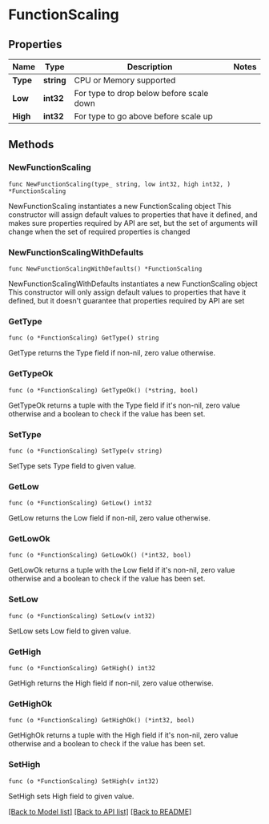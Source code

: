 # FunctionScaling

## Properties

Name | Type | Description | Notes
------------ | ------------- | ------------- | -------------
**Type** | **string** | CPU or Memory supported | 
**Low** | **int32** | For type to drop below before scale down | 
**High** | **int32** | For type to go above before scale up | 

## Methods

### NewFunctionScaling

`func NewFunctionScaling(type_ string, low int32, high int32, ) *FunctionScaling`

NewFunctionScaling instantiates a new FunctionScaling object
This constructor will assign default values to properties that have it defined,
and makes sure properties required by API are set, but the set of arguments
will change when the set of required properties is changed

### NewFunctionScalingWithDefaults

`func NewFunctionScalingWithDefaults() *FunctionScaling`

NewFunctionScalingWithDefaults instantiates a new FunctionScaling object
This constructor will only assign default values to properties that have it defined,
but it doesn't guarantee that properties required by API are set

### GetType

`func (o *FunctionScaling) GetType() string`

GetType returns the Type field if non-nil, zero value otherwise.

### GetTypeOk

`func (o *FunctionScaling) GetTypeOk() (*string, bool)`

GetTypeOk returns a tuple with the Type field if it's non-nil, zero value otherwise
and a boolean to check if the value has been set.

### SetType

`func (o *FunctionScaling) SetType(v string)`

SetType sets Type field to given value.


### GetLow

`func (o *FunctionScaling) GetLow() int32`

GetLow returns the Low field if non-nil, zero value otherwise.

### GetLowOk

`func (o *FunctionScaling) GetLowOk() (*int32, bool)`

GetLowOk returns a tuple with the Low field if it's non-nil, zero value otherwise
and a boolean to check if the value has been set.

### SetLow

`func (o *FunctionScaling) SetLow(v int32)`

SetLow sets Low field to given value.


### GetHigh

`func (o *FunctionScaling) GetHigh() int32`

GetHigh returns the High field if non-nil, zero value otherwise.

### GetHighOk

`func (o *FunctionScaling) GetHighOk() (*int32, bool)`

GetHighOk returns a tuple with the High field if it's non-nil, zero value otherwise
and a boolean to check if the value has been set.

### SetHigh

`func (o *FunctionScaling) SetHigh(v int32)`

SetHigh sets High field to given value.



[[Back to Model list]](../README.md#documentation-for-models) [[Back to API list]](../README.md#documentation-for-api-endpoints) [[Back to README]](../README.md)


